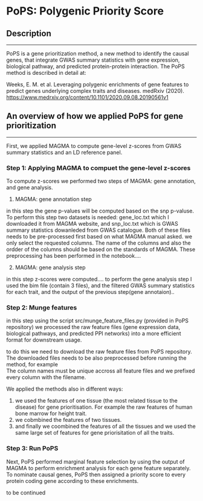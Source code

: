 # PoPS: Polygenic Priority Score 

## Description
* * *
PoPS is a gene prioritization method, a new method to identify the causal genes, that integrate GWAS summary statistics with gene expression, biological pathway, and predicted protein-protein interaction.
The PoPS method is described in detail at: 

Weeks, E. M. et al. Leveraging polygenic enrichments of gene features to predict genes underlying complex traits and diseases. medRxiv (2020).
https://www.medrxiv.org/content/10.1101/2020.09.08.20190561v1


## An overview of how we applied PoPS for gene prioritization
* * *
 First, we applied MAGMA to compute gene-level z-scores from GWAS summary statistics and an LD reference panel. 

 
### Step 1: Applying MAGMA to compuet the gene-level z-scores

 To compute z-scores we performed two steps of MAGMA: gene annotation, and gene analysis.  

1) MAGMA: gene annotation step

in this step the gene p-values will be computed based on the snp p-valuse. To perform this step two datasets is needed: gene_loc.txt which I downloaded it from MAGMA website, and snp_loc.txt which is GWAS summary statistics dowanleded from GWAS catalogue. Both of these files needs to be pre-processed first based on what MAGMA manual asked. we only select the requested columns. The name of the columns and also the ordder of the columns should be based on the standards of MAGMA. These preprocessing has been performed in the notebook....

2) MAGMA: gene analysis step

in this step  z-scores were computed....
to perform the gene analysis step I used the bim file (contain 3 files), and the filtered GWAS summary statistics for each trait, and the output of the previous step(gene annotaion).. 

### Step 2: Munge features

in this step using the script src/munge_feature_files.py (provided in PoPS repository) we processed the raw feature files (gene expression data, biological 
pathways, and predicted PPI networks) into a more efficient format for downstream usage. 

to do this we need to download the raw feature files from PoPS repository. The downloaded files needs to be also preprocessed before running the method, for example  
The column names must be unique accross all feature files and we prefixed every column with the filename. 

We applied the methods also in different ways:

1) we used the features of one tissue (the most related tissue to the disease) for gene prioritisation. For example the raw features of human bone marrow for height trait. 
2) we cobmbined the features of two tissues.  
3) and finally we  coombined the features of all the tissues and we used the same large set of features for gene priorisitation of all the traits.  
 
 ### Step 3: Run PoPS
Next, PoPS performed marginal feature selection by using the output of MAGMA to perform enrichment analysis for each gene feature separately. 
To nominate causal genes, PoPS then assigned a priority score to every protein coding gene according to these enrichments. 



   to be continued



